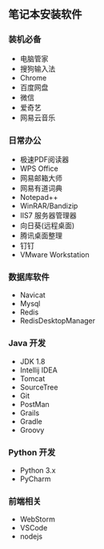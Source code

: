 ## 笔记本安装软件

### 装机必备
- 电脑管家
- 搜狗输入法
- Chrome
- 百度网盘
- 微信
- 爱奇艺
- 网易云音乐

### 日常办公
- 极速PDF阅读器
- WPS Office
- 网易邮箱大师
- 网易有道词典
- Notepad++
- WinRAR/Bandizip
- IIS7 服务器管理器
- 向日葵(远程桌面)
- 腾讯桌面整理
- 钉钉
- VMware Workstation

### 数据库软件
- Navicat
- Mysql
- Redis
- RedisDesktopManager

### Java 开发
- JDK 1.8
- Intellij IDEA
- Tomcat
- SourceTree
- Git
- PostMan
- Grails
- Gradle
- Groovy

### Python 开发
- Python 3.x
- PyCharm

### 前端相关
- WebStorm
- VSCode
- nodejs

### 